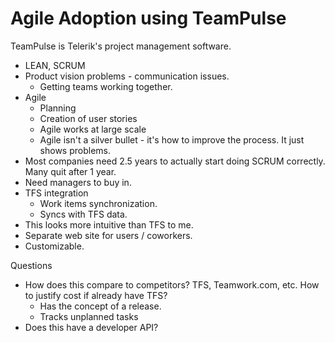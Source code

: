 # Agile Adoption using TeamPulse

TeamPulse is Telerik's project management software.

* LEAN, SCRUM
* Product vision problems - communication issues.
	* Getting teams working together.
* Agile
	* Planning
	* Creation of user stories
	* Agile works at large scale
	* Agile isn't a silver bullet - it's how to improve the process.  It just shows problems.
* Most companies need 2.5 years to actually start doing SCRUM correctly.  Many quit after 1 year.
* Need managers to buy in.
* TFS integration
	* Work items synchronization.
	* Syncs with TFS data.
* This looks more intuitive than TFS to me.
* Separate web site for users / coworkers.  
* Customizable.

Questions
* How does this compare to competitors?  TFS, Teamwork.com, etc.  How to justify cost if already have TFS?
	* Has the concept of a release.
	* Tracks unplanned tasks
* Does this have a developer API?

